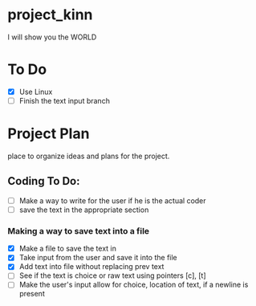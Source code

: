 # project_kinn

I will show you the WORLD

# To Do

- [x] Use Linux
- [ ] Finish the text input branch

# Project Plan

place to organize ideas and plans for the project.

## Coding To Do:

- [ ] Make a way to write for the user if he is the actual coder
- [ ] save the text in the appropriate section

### Making a way to save text into a file

- [x] Make a file to save the text in
- [x] Take input from the user and save it into the file
- [x] Add text into file without replacing prev text
- [ ] See if the text is choice or raw text using pointers [c], [t]
- [ ] Make the user's input allow for choice, location of text, if a newline is present
